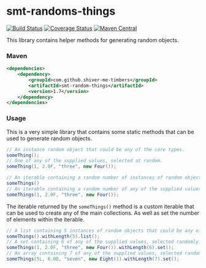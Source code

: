 <!---
Copyright (C) 2015  Karl Bennett

This program is free software: you can redistribute it and/or modify
it under the terms of the GNU General Public License as published by
the Free Software Foundation, either version 3 of the License, or
(at your option) any later version.

This program is distributed in the hope that it will be useful,
but WITHOUT ANY WARRANTY; without even the implied warranty of
MERCHANTABILITY or FITNESS FOR A PARTICULAR PURPOSE.  See the
GNU General Public License for more details.

You should have received a copy of the GNU General Public License
along with this program.  If not, see <http://www.gnu.org/licenses/>.
-->
smt-randoms-things
===========
[![Build Status](https://travis-ci.org/shiver-me-timbers/smt-random-parent.svg?branch=master)](https://travis-ci.org/shiver-me-timbers/smt-random-parent) [![Coverage Status](https://coveralls.io/repos/shiver-me-timbers/smt-random-parent/badge.svg?branch=master&service=github)](https://coveralls.io/github/shiver-me-timbers/smt-random-parent?branch=master) [![Maven Central](https://maven-badges.herokuapp.com/maven-central/com.github.shiver-me-timbers/smt-random-things/badge.svg)](https://maven-badges.herokuapp.com/maven-central/com.github.shiver-me-timbers/smt-random-things/)

This library contains helper methods for generating random objects.

### Maven

```xml
<dependencies>
    <dependency>
        <groupId>com.github.shiver-me-timbers</groupId>
        <artifactId>smt-random-things</artifactId>
        <version>1.7</version>
    </dependency>
</dependencies>
```
### Usage

This is a very simple library that contains some static methods that can be used to generate random objects.

```java
// An instance random object that could be any of the core types.
someThing();
// One of any of the supplied values, selected at random.
someThing(1, 2.0F, "three", new Four());

// An iterable containing a random number of instances of random objects that could be any of the core types.
someThings()
// An iterable containing a random number of any of the supplied values, selected randomly.
someThings(1, 2.0F, "three", new Four());
```

The iterable returned by the `someThings()` method is a custom iterable that can be used to create any of the main 
collections. As well as set the number of elements within the iterable.

```java
// A list containing 5 instances of random objects that could be any of the core types.
someThings().withLength(5).list();
// A set containing 6 of any of the supplied values, selected randomly.
someThings(1, 2.0F, "three", new Four()).withLength(6).set();
// An array containing 7 of any of the supplied values, selected randomly.
someThings(5L, 6.0D, "seven", new Eight()).withLength(7).set();
```